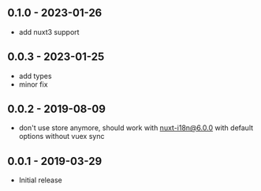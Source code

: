 ## 0.1.0 - 2023-01-26
- add nuxt3 support

## 0.0.3 - 2023-01-25
- add types
- minor fix

## 0.0.2 - 2019-08-09
- don't use store anymore, should work with nuxt-i18n@6.0.0 with default options without vuex sync

## 0.0.1 - 2019-03-29
- Initial release

